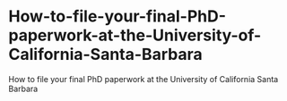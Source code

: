 # How-to-file-your-final-PhD-paperwork-at-the-University-of-California-Santa-Barbara
How to file your final PhD paperwork at the University of California Santa Barbara
